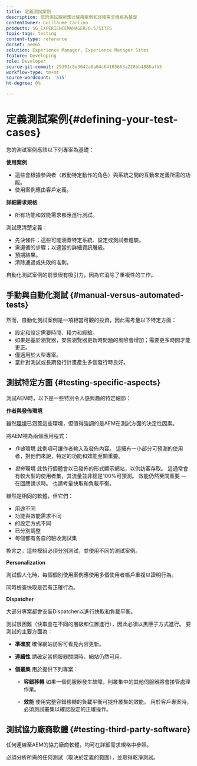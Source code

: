 ```yaml
---
title: 定義測試案例
description: 您的測試案例應以使用案例和詳細需求規格為基礎
contentOwner: Guillaume Carlino
products: SG_EXPERIENCEMANAGER/6.5/SITES
topic-tags: testing
content-type: reference
docset: aem65
solution: Experience Manager, Experience Manager Sites
feature: Developing
role: Developer
source-git-commit: 29391c8e3042a8a04c64165663a228bb4886afb5
workflow-type: tm+mt
source-wordcount: '515'
ht-degree: 0%

---
```


# 定義測試案例{#defining-your-test-cases}

您的測試案例應該以下列專案為基礎：

**使用案例**

* 這些會根據參與者（啟動特定動作的角色）與系統之間的互動來定義所需的功能。
* 使用案例應由客戶定義。

**詳細需求規格**

* 所有功能和效能需求都應進行測試。

測試應清楚定義：

* 先決條件；這些可能涵蓋特定系統、設定或測試者體驗。
* 需遵循的步驟；以適當的詳細資訊層級。
* 預期結果。
* 清除通過或失敗的准則。

自動化測試案例的前景很有吸引力，因為它消除了重複性的工作。

## 手動與自動化測試 {#manual-versus-automated-tests}

然而，自動化測試案例是一項相當可觀的投資，因此需考量以下特定方面：

* 設定和設定需要時間、精力和經驗。
* 如果是基於瀏覽器，安裝瀏覽器更新時問題的風險會增加；需要更多時間才能更正。
* 僅適用於大型專案。
* 當針對測試或長期發行計畫產生多個發行時良好。

## 測試特定方面 {#testing-specific-aspects}

測試AEM時，以下是一些特別令人感興趣的特定細節：

**作者與發佈環境**

雖然[環境](/help/sites-developing/the-basics.md#environments)已涵蓋這些環境，但值得強調的是AEM在測試方面的決定性因素。

將AEM視為兩個應用程式：

* *作者*環境
此例項可讓作者輸入及發佈內容。
這擁有一小部分可預測的使用者，對他們來說，特定的功能和效能至關重要。

* *發佈*環境
此執行個體會以已發佈的形式顯示網站，以供訪客存取。
這通常會有較大型的使用者集，其流量並非總是100%可預測。 效能仍然至關重要 — 在回應請求時。 也請考量快取和負載平衡。

雖然是相同的軟體，但它們：

* 用途不同
* 功能與效能需求不同
* 的設定方式不同
* 已分別調整
* 每個都有各自的驗收測試集

換言之，這些模組必須分別測試，並使用不同的測試案例。

**Personalization**

測試個人化時，每個個別使用案例應使用多個使用者帳戶重複以證明行為。

同時檢查快取是否有正確行為。

**Dispatcher**

大部分專案都會安裝Dispatcher以進行快取和負載平衡。

測試很困難（快取會在不同的層級和位置進行），因此必須以黑匣子方式進行。 要測試的主要方面為：

* **準確度**
確保網站訪客可看見內容更新。

* **連續性**
請確定當伺服器關閉時，網站仍然可用。

* **個叢集**
用於提供下列專案：

   * **容錯移轉**
如果一個伺服器發生故障，則叢集中的其他伺服器將會接管處理作業。

   * **效能**
使用完整容錯移轉的負載平衡可提升叢集的效能。
用於客戶專案時，必須測試叢集以確認設定的正確操作。

## 測試協力廠商軟體 {#testing-third-party-software}

任何連線至AEM的協力廠商軟體，均可在詳細需求規格中參照。

必須分析所需的任何測試（取決於定義的範圍），並取得乾淨測試。
